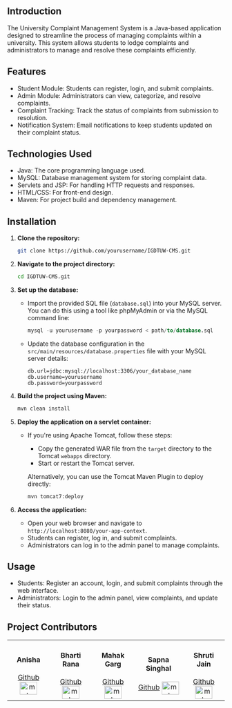 ## Introduction
The University Complaint Management System is a Java-based application designed to streamline the process of managing complaints within a university. This system allows students to lodge complaints and administrators to manage and resolve these complaints efficiently.

## Features
<ul>
  <li>Student Module: Students can register, login, and submit complaints.</li>
  <li>Admin Module: Administrators can view, categorize, and resolve complaints.</li>
  <li>Complaint Tracking: Track the status of complaints from submission to resolution.</li>
  <li>Notification System: Email notifications to keep students updated on their complaint status.</li>
</ul>

## Technologies Used
<ul>
  <li>Java: The core programming language used.</li>
  <li>MySQL: Database management system for storing complaint data.</li>
  <li>Servlets and JSP: For handling HTTP requests and responses.</li>
  <li>HTML/CSS: For front-end design.</li>
  <li>Maven: For project build and dependency management.</li>
</ul>

## Installation

1. **Clone the repository:**

    ```bash
    git clone https://github.com/yourusername/IGDTUW-CMS.git
    ```

2. **Navigate to the project directory:**

    ```bash
    cd IGDTUW-CMS.git
    ```

3. **Set up the database:**
    - Import the provided SQL file (`database.sql`) into your MySQL server. You can do this using a tool like phpMyAdmin or via the MySQL command line:

        ```sql
        mysql -u yourusername -p yourpassword < path/to/database.sql
        ```

    - Update the database configuration in the `src/main/resources/database.properties` file with your MySQL server details:

        ```properties
        db.url=jdbc:mysql://localhost:3306/your_database_name
        db.username=yourusername
        db.password=yourpassword
        ```

4. **Build the project using Maven:**

    ```bash
    mvn clean install
    ```

5. **Deploy the application on a servlet container:**
    - If you're using Apache Tomcat, follow these steps:
        - Copy the generated WAR file from the `target` directory to the Tomcat `webapps` directory.
        - Start or restart the Tomcat server.

        Alternatively, you can use the Tomcat Maven Plugin to deploy directly:

        ```bash
        mvn tomcat7:deploy
        ```
        
6. **Access the application:**
    - Open your web browser and navigate to `http://localhost:8080/your-app-context`.
    - Students can register, log in, and submit complaints.
    - Administrators can log in to the admin panel to manage complaints.
  
## Usage
<ul>
  <li>Students: Register an account, login, and submit complaints through the web interface.</li>
  <li>Administrators: Login to the admin panel, view complaints, and update their status.</li>
</ul>

## Project Contributors

<table>
  <tr>
    <td  align="center">
      <h4>Anisha</h4>
        <a href="https://github.com/Miss-Anisha">Github</a>
        <a href="https://www.linkedin.com/in/anisha-premi/">
          <img align="center" src="https://raw.githubusercontent.com/rahuldkjain/github-profile-readme-generator/master/src/images/icons/Social/linked-in-alt.svg" alt="mahakgarg" height="30" width="40">
        </a>
    </td>
    <td  align="center">
      <h4>Bharti Rana</h4>
        <a href="https://github.com/bharti2430">Github</a>
        <a href="https://www.linkedin.com/in/bharti-rana304/">
          <img align="center" src="https://raw.githubusercontent.com/rahuldkjain/github-profile-readme-generator/master/src/images/icons/Social/linked-in-alt.svg" alt="mahakgarg" height="30" width="40">
        </a>
    </td>
    <td  align="center">
      <h4>Mahak Garg</h4>
        <a href="https://github.com/Mahak008">Github</a>
        <a href="https://linkedin.com/in/mahakgarg" target="_blank">
          <img align="center" src="https://raw.githubusercontent.com/rahuldkjain/github-profile-readme-generator/master/src/images/icons/Social/linked-in-alt.svg" alt="mahakgarg" height="30" width="40">
        </a>
    </td>
    <td  align="center">
      <h4>Sapna Singhal</h4>
        <a href="https://www.github.com/sapnasinghal22">Github</a>
        <a href="https://www.linkedin.com/in/sapnasinghal-/">
          <img align="center" src="https://raw.githubusercontent.com/rahuldkjain/github-profile-readme-generator/master/src/images/icons/Social/linked-in-alt.svg" alt="mahakgarg" height="30" width="40">
        </a>
    </td>
    <td  align="center">
      <h4>Shruti Jain</h4>
        <a href="https://www.github.com/">Github</a>
        <a href="https://www.linkedin.com/in/shruti-jain-a0840724a/">
          <img align="center" src="https://raw.githubusercontent.com/rahuldkjain/github-profile-readme-generator/master/src/images/icons/Social/linked-in-alt.svg" alt="mahakgarg" height="30" width="40">
        </a>
    </td>
  </tr>
</table>
